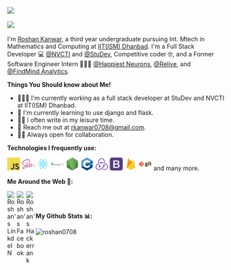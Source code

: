 <img src="https://media.giphy.com/media/26xBwdIuRJiAIqHwA/giphy.gif" width="100px" > <br/>

![](https://visitor-badge.glitch.me/badge?page_id=roshan0708.roshan0708) <br/>

I'm [Roshan Kanwar](https://roshan0708.github.io/portfolio_v2/), a third year undergraduate pursuing Int. Mtech in Mathematics and Computing at [IIT(ISM) Dhanbad](https://www.iitism.ac.in/). I'm a Full Stack Developer 💻 [@NVCTI]() and [@StuDev](https://studev.org/), Competitive coder 🤓, and a Former Software Engineer Intern 👨🏻‍💻 [@Happiest Neurons](https://happiestneurons.com/), [@Relive](https://www.relive.work/), and [@FindMind Analytics](https://www.findmind.in/).


**Things You Should know about Me!**

- 👨🏻‍💻 I'm currently working as a full stack developer at StuDev and NVCTI at IIT(ISM) Dhanbad.
- 📖 I'm currently learning to use django and flask.
- ✍🏻 I often write in my leisure time.
- 📧 Reach me out at rkanwar0708@gmail.com.
- 🤝🏻 Always open for collaboration.


**Technologies I frequently use:**

<code><img height="30" src="https://raw.githubusercontent.com/github/explore/80688e429a7d4ef2fca1e82350fe8e3517d3494d/topics/javascript/javascript.png"></code>
<code><img height="30" src="https://raw.githubusercontent.com/github/explore/80688e429a7d4ef2fca1e82350fe8e3517d3494d/topics/sass/sass.png"></code>
<code><img height="30" src="https://raw.githubusercontent.com/github/explore/80688e429a7d4ef2fca1e82350fe8e3517d3494d/topics/react/react.png"></code>
<code><img height="30" src="https://raw.githubusercontent.com/github/explore/5c058a388828bb5fde0bcafd4bc867b5bb3f26f3/topics/mongodb/mongodb.png"></code>
<code><img height="30" src="https://raw.githubusercontent.com/github/explore/80688e429a7d4ef2fca1e82350fe8e3517d3494d/topics/nodejs/nodejs.png"></code>
<code><img height="30" src="https://raw.githubusercontent.com/github/explore/80688e429a7d4ef2fca1e82350fe8e3517d3494d/topics/cpp/cpp.png"></code>
<code><img height="30" src="https://raw.githubusercontent.com/github/explore/80688e429a7d4ef2fca1e82350fe8e3517d3494d/topics/redux/redux.png"></code>
<code><img height="30" src="https://raw.githubusercontent.com/github/explore/80688e429a7d4ef2fca1e82350fe8e3517d3494d/topics/bootstrap/bootstrap.png"></code>
<code><img height="30" src="https://raw.githubusercontent.com/github/explore/80688e429a7d4ef2fca1e82350fe8e3517d3494d/topics/firebase/firebase.png"></code>
<code><img height="30" src="https://raw.githubusercontent.com/github/explore/80688e429a7d4ef2fca1e82350fe8e3517d3494d/topics/git/git.png"></code> and many more.


**Me Around the Web 📱:**

<a href="https://www.linkedin.com/in/roshan0708/">
  <img align="left" alt="Roshan's LinkdeIN" width="22px" src="https://cdn.jsdelivr.net/npm/simple-icons@v3/icons/linkedin.svg" />
</a>
<a href="https://www.facebook.com/roshan.kanwar.9">
  <img align="left" alt="Roshan's Facebook" width="22px" src="https://cdn.jsdelivr.net/npm/simple-icons@v3/icons/facebook.svg" />
</a>
<a href="https://www.hackerrank.com/roshan_0708">
  <img align="left" alt="Roshan's Hackerrank" width="22px" src="https://cdn.jsdelivr.net/npm/simple-icons@v3/icons/hackerrank.svg" />
</a>
<br/>
<br/>

**My Github Stats 📊:**
<p align="left"> <img src="https://github-readme-stats.vercel.app/api?username=roshan0708&show_icons=true&theme=gotham" alt="roshan0708" />




